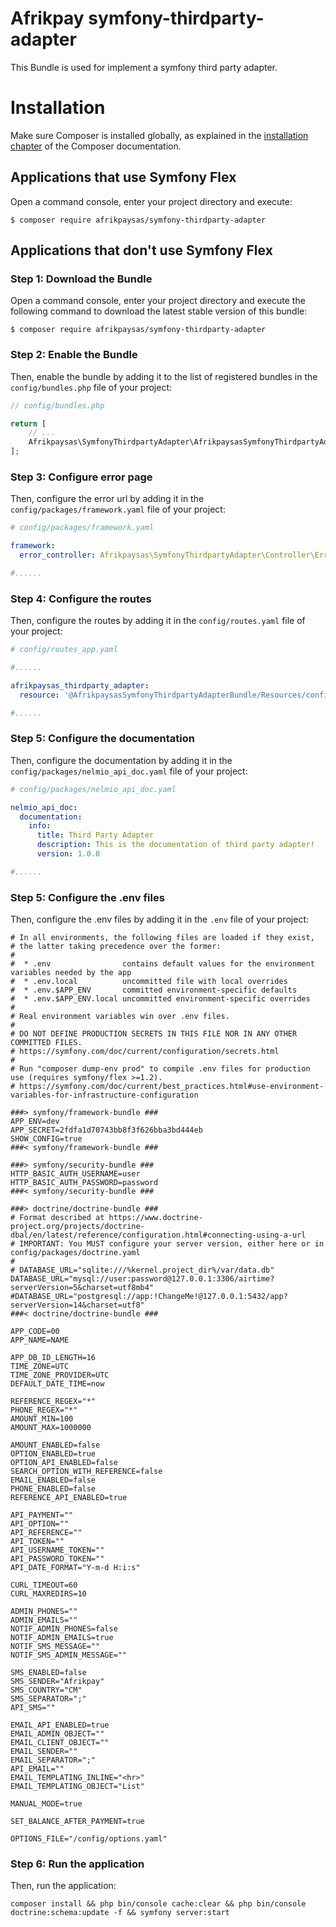 # Afrikpay symfony-thirdparty-adapter

This Bundle is used for implement a symfony third party adapter.

Installation
============

Make sure Composer is installed globally, as explained in the
[installation chapter](https://getcomposer.org/doc/00-intro.md)
of the Composer documentation.

Applications that use Symfony Flex
----------------------------------

Open a command console, enter your project directory and execute:

```console
$ composer require afrikpaysas/symfony-thirdparty-adapter
```

Applications that don't use Symfony Flex
----------------------------------------

### Step 1: Download the Bundle

Open a command console, enter your project directory and execute the
following command to download the latest stable version of this bundle:

```console
$ composer require afrikpaysas/symfony-thirdparty-adapter
```

### Step 2: Enable the Bundle

Then, enable the bundle by adding it to the list of registered bundles
in the `config/bundles.php` file of your project:

```php
// config/bundles.php

return [
    // ...
    Afrikpaysas\SymfonyThirdpartyAdapter\AfrikpaysasSymfonyThirdpartyAdapterBundle::class => ['all' => true],
];
```

### Step 3: Configure error page

Then, configure the error url by adding it in the `config/packages/framework.yaml` file of your project:

```yaml
# config/packages/framework.yaml

framework:
  error_controller: Afrikpaysas\SymfonyThirdpartyAdapter\Controller\ErrorController::error

#......
```

### Step 4: Configure the routes

Then, configure the routes by adding it in the `config/routes.yaml` file of your project:

```yaml
# config/routes_app.yaml

#......

afrikpaysas_thirdparty_adapter:
  resource: '@AfrikpaysasSymfonyThirdpartyAdapterBundle/Resources/config/routes_app.yaml'

#......
```

### Step 5: Configure the documentation

Then, configure the documentation by adding it in the `config/packages/nelmio_api_doc.yaml` file of your project:

```yaml
# config/packages/nelmio_api_doc.yaml

nelmio_api_doc:
  documentation:
    info:
      title: Third Party Adapter
      description: This is the documentation of third party adapter!
      version: 1.0.0

#......
```

### Step 5: Configure the .env files

Then, configure the .env files by adding it in the `.env` file of your project:

```dotenv
# In all environments, the following files are loaded if they exist,
# the latter taking precedence over the former:
#
#  * .env                contains default values for the environment variables needed by the app
#  * .env.local          uncommitted file with local overrides
#  * .env.$APP_ENV       committed environment-specific defaults
#  * .env.$APP_ENV.local uncommitted environment-specific overrides
#
# Real environment variables win over .env files.
#
# DO NOT DEFINE PRODUCTION SECRETS IN THIS FILE NOR IN ANY OTHER COMMITTED FILES.
# https://symfony.com/doc/current/configuration/secrets.html
#
# Run "composer dump-env prod" to compile .env files for production use (requires symfony/flex >=1.2).
# https://symfony.com/doc/current/best_practices.html#use-environment-variables-for-infrastructure-configuration

###> symfony/framework-bundle ###
APP_ENV=dev
APP_SECRET=2fdfa1d70743bb8f3f626bba3bd444eb
SHOW_CONFIG=true
###< symfony/framework-bundle ###

###> symfony/security-bundle ###
HTTP_BASIC_AUTH_USERNAME=user
HTTP_BASIC_AUTH_PASSWORD=password
###< symfony/security-bundle ###

###> doctrine/doctrine-bundle ###
# Format described at https://www.doctrine-project.org/projects/doctrine-dbal/en/latest/reference/configuration.html#connecting-using-a-url
# IMPORTANT: You MUST configure your server version, either here or in config/packages/doctrine.yaml
#
# DATABASE_URL="sqlite:///%kernel.project_dir%/var/data.db"
DATABASE_URL="mysql://user:password@127.0.0.1:3306/airtime?serverVersion=5&charset=utf8mb4"
#DATABASE_URL="postgresql://app:!ChangeMe!@127.0.0.1:5432/app?serverVersion=14&charset=utf8"
###< doctrine/doctrine-bundle ###

APP_CODE=00
APP_NAME=NAME

APP_DB_ID_LENGTH=16
TIME_ZONE=UTC
TIME_ZONE_PROVIDER=UTC
DEFAULT_DATE_TIME=now

REFERENCE_REGEX="*"
PHONE_REGEX="*"
AMOUNT_MIN=100
AMOUNT_MAX=1000000

AMOUNT_ENABLED=false
OPTION_ENABLED=true
OPTION_API_ENABLED=false
SEARCH_OPTION_WITH_REFERENCE=false
EMAIL_ENABLED=false
PHONE_ENABLED=false
REFERENCE_API_ENABLED=true

API_PAYMENT=""
API_OPTION=""
API_REFERENCE=""
API_TOKEN=""
API_USERNAME_TOKEN=""
API_PASSWORD_TOKEN=""
API_DATE_FORMAT="Y-m-d H:i:s"

CURL_TIMEOUT=60
CURL_MAXREDIRS=10

ADMIN_PHONES=""
ADMIN_EMAILS=""
NOTIF_ADMIN_PHONES=false
NOTIF_ADMIN_EMAILS=true
NOTIF_SMS_MESSAGE=""
NOTIF_SMS_ADMIN_MESSAGE=""

SMS_ENABLED=false
SMS_SENDER="Afrikpay"
SMS_COUNTRY="CM"
SMS_SEPARATOR=";"
API_SMS=""

EMAIL_API_ENABLED=true
EMAIL_ADMIN_OBJECT=""
EMAIL_CLIENT_OBJECT=""
EMAIL_SENDER=""
EMAIL_SEPARATOR=";"
API_EMAIL=""
EMAIL_TEMPLATING_INLINE="<hr>"
EMAIL_TEMPLATING_OBJECT="List"

MANUAL_MODE=true

SET_BALANCE_AFTER_PAYMENT=true

OPTIONS_FILE="/config/options.yaml"
```

### Step 6: Run the application

Then, run the application:

```shell
composer install && php bin/console cache:clear && php bin/console doctrine:schema:update -f && symfony server:start
```
